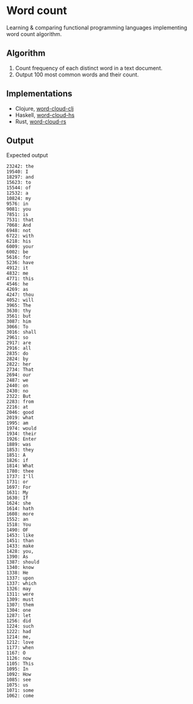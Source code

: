 # Word count

Learning & comparing functional programming languages implementing word count algorithm.

## Algorithm

1. Count frequency of each distinct word in a text document.
2. Output 100 most common words and their count.

## Implementations

* Clojure, [word-cloud-clj](./word-count-clj/README.md)
* Haskell, [word-cloud-hs](./word-count-hs/README.md)
* Rust, [word-cloud-rs](./word-count-rs/README.md)

## Output

Expected output

```
23242: the
19540: I
18297: and
15623: to
15544: of
12532: a
10824: my
9576: in
9081: you
7851: is
7531: that
7068: And
6948: not
6722: with
6218: his
6009: your
6002: be
5616: for
5236: have
4912: it
4832: me
4771: this
4546: he
4269: as
4247: thou
4052: will
3965: The
3630: thy
3561: but
3087: him
3066: To
3016: shall
2961: so
2917: are
2916: all
2835: do
2824: by
2822: her
2734: That
2694: our
2487: we
2440: on
2430: no
2322: But
2283: from
2216: at
2046: good
2019: what
1995: am
1974: would
1934: their
1926: Enter
1889: was
1853: they
1851: A
1826: if
1814: What
1780: thee
1737: I'll
1731: or
1697: For
1631: My
1630: If
1624: she
1614: hath
1608: more
1552: an
1518: You
1490: OF
1453: like
1451: than
1433: make
1428: you,
1390: As
1387: should
1340: know
1338: He
1337: upon
1337: which
1326: may
1311: were
1309: must
1307: them
1304: one
1287: let
1256: did
1224: such
1222: had
1214: me,
1212: love
1177: when
1167: O
1126: now
1105: This
1095: In
1092: How
1085: see
1075: us
1071: some
1062: come
```
